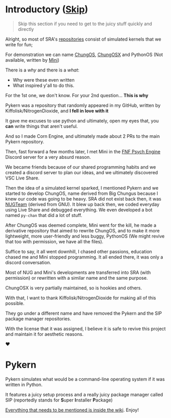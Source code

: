 # Introductory ([Skip](https://github.com/Special-Rocket-Agents/pykern/edit/main/README.md#pykern))
> Skip this section if you need to get to the juicy stuff quickly and directly

Alright, so most of SRA's [repositories](https://github.com/orgs/Special-Rocket-Agents/repositories) consist of simulated kernels that we write for fun; 

For demonstration we can name [ChungOS](https://github.com/Special-Rocket-Agents/ChungOS), [ChungOSX](https://github.com/Special-Rocket-Agents/ChungOSX) and PythonOS (Not available, written by [Mini](https://github.com/Iemane291))

There is a _why_ and there is a _what_:
- Why were these even written
- What inspired y'all to do this.

For the 1st one, we don't know. For your 2nd question... **This is why**

Pykern was a repository that randomly appeared in my GitHub, written by Kiffolisk/NitrogenDioxide, and **I fell in love with it**

It gave me excuses to use python and ultimately, open my eyes that, you **can** write things that aren't useful.

And so I made Corn Engine, and ultimately made about 2 PRs to the main Pykern repository.

Then, fast forward a few months later, I met Mini in the [FNF Psych Engine](https://github.com/ShadowMario/FNF-PsychEngine) Discord server for a very absurd reason.

We became friends because of our shared programming habits and we created a discord server to plan our ideas, and we ultimately discovered VSC Live Share.

Then the idea of a simulated kernel sparked, I mentioned Pykern and we started to develop ChungOS, name derived from Big Chungus because I knew our code was going to be heavy. SRA did not exist back then, it was [NUGTeam](https://github.com/NUGTeam) (derived from GNU). It blew up back then, we coded everyday using Live Share and debugged everything. We even developed a bot named `py-chan` that did a lot of stuff.

After ChungOS was deemed complete, Mini went for the kill, he made a derivative repository that aimed to rewrite ChungOS, and to make it more lightweight, more user-friendly and less buggy, PythonOS (We might revive that too with permission, we have all the files).

Suffice to say, it all went downhill, I chased other passions, education chased me and Mini stopped programming. It all ended there, it was only a discord conversation.

Most of NUG and Mini's developments are transferred into SRA (with permission) or rewritten with a similar name and the same purpose.

ChungOSX is very partially maintained, so is hookies and others.

With that, I want to thank Kiffolisk/NitrogenDioxide for making all of this possible.

They go under a different name and have removed the Pykern and the SIP package manager repositories.

With the license that it was assigned, I believe it is safe to revive this project and maintain it for aesthetic reasons.

❤️

# Pykern
Pykern simulates what would be a command-line operating system if it was written in Python.

It features a juicy setup process and a really juicy package manager called SIP (reportedly stands for **S**uper **I**nstaller **P**ackage)

[Everything that needs to be mentioned is inside the wiki](https://github.com/Special-Rocket-Agents/pykern/wiki). Enjoy!
